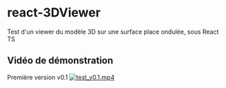 # react-3DViewer

Test d'un viewer du modèle 3D sur une surface place ondulée, sous React TS

## Vidéo de démonstration
Première version v0.1
[![test_v0.1.mp4](https://img.icons8.com/ios/452/video.png)](./test_v0.1.mp4)